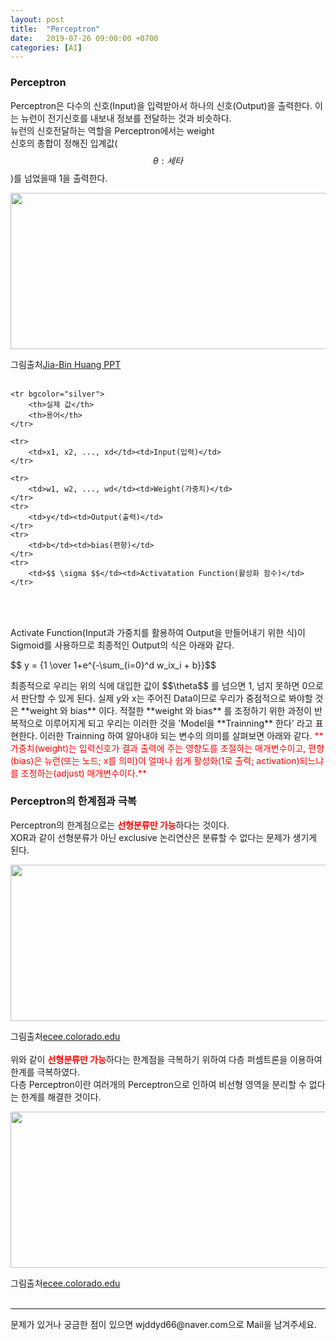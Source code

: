 ```yaml
---
layout: post
title:  "Perceptron"
date:   2019-07-26 09:00:00 +0700
categories: [AI]
---
```


### Perceptron
<script type="text/javascript" src="https://cdn.mathjax.org/mathjax/latest/MathJax.js?config=TeX-AMS_HTML"></script>

Perceptron은 다수의 신호(Input)을 입력받아서 하나의 신호(Output)을 출력한다. 이는 뉴런이 전기신호를 내보내 정보를 전달하는 것과 비슷하다.  
뉴런의 신호전달하는 역할을 Perceptron에서는 weight  
신호의 총합이 정해진 입계값(<span>$$\theta: 세타$$ </span>)를 넘었을때 1을 출력한다.  
<div><img src="https://image.slidesharecdn.com/lecture29-convolutionalneuralnetworks-visionspring2015-150504114140-conversion-gate02/95/lecture-29-convolutional-neural-networks-computer-vision-spring2015-9-638.jpg?cb=1430740006" height="250" width="800" /></div>

그림출처<a href="https://www.slideshare.net/jbhuang/lecture-29-convolutional-neural-networks-computer-vision-spring2015">Jia-Bin Huang PPT</a>  
<br>
<link rel = "stylesheet" href ="/static/css/bootstrap.min.css">
<table class="table">

	<tr bgcolor="silver">	
		<th>실제 값</th>
		<th>용어</th>
	</tr>
	
	<tr>
		<td>x1, x2, ..., xd</td><td>Input(입력)</td>
	</tr>
	
	<tr>
		<td>w1, w2, ..., wd</td><td>Weight(가중치)</td>
	</tr>
	<tr>
		<td>y</td><td>Output(출력)</td>
	</tr>
	<tr>
		<td>b</td><td>bias(편향)</td>
	</tr>
	<tr>
		<td>$$ \sigma $$</td><td>Activatation Function(활성화 함수)</td>
	</tr>
</table>
<br>

Activate Function(Input과 가중치를 활용하여 Output을 만들어내기 위한 식)이 Sigmoid를 사용하므로 최종적인 Output의 식은 아래와 같다.  

<p> $$ y = {1 \over 1+e^{-\sum_{i=0}^d w_ix_i + b}}$$ </p>
최종적으로 우리는 위의 식에 대입한 값이 <span>$$\theta$$ </span>를 넘으면 1, 넘지 못하면 0으로서 판단할 수 있게 된다.  
실제 y와 x는 주어진 Data이므로 우리가 중점적으로 봐야할 것은 **weight 와 bias** 이다.  
적절한 **weight 와 bias** 를 조정하기 위한 과정이 반복적으로 이루어지게 되고 우리는 이러한 것을 'Model을 **Trainning** 한다' 라고 표현한다.  
이러한 Trainning 하여 알아내야 되는 변수의 의미를 살펴보면 아래와 같다.  
<span style ="color: red">**가중치(weight)는 입력신호가 결과 출력에 주는 영향도를 조절하는 매개변수이고, 편향(bias)은 뉴런(또는 노드; x를 의미)이 얼마나 쉽게 활성화(1로 출력; activation)되느냐를 조정하는(adjust) 매개변수이다.**</span>  

### Perceptron의 한계점과 극복
Perceptron의 한계점으로는 <span style ="color: red">**선형분류만 가능**</span>하다는 것이다.  
XOR과 같이 선형분류가 아닌 exclusive 논리연산은 분류할 수 없다는 문제가 생기게 된다.  
<div><img src="http://ecee.colorado.edu/~ecen4831/lectures/xor2.gif" height="250" width="800" /></div>

그림출처<a href="http://ecee.colorado.edu/~ecen4831/lectures/NNet3.html">ecee.colorado.edu</a>  
<br>
위와 같이 <span style ="color: red">**선형분류만 가능**</span>하다는 한계점을 극복하기 위하여 다층 퍼셈트론을 이용하여 한계를 극복하였다.  
다층 Perceptron이란 여러개의 Perceptron으로 인하여 비선형 영역을 분리할 수 없다는 한계를 해결한 것이다.  
<div><img src="https://upload.wikimedia.org/wikipedia/commons/b/b2/Perceptron_XOR.jpg" height="250" width="800" /></div>

그림출처<a href="https://upload.wikimedia.org/wikipedia/commons/b/b2/Perceptron_XOR.jpg">ecee.colorado.edu</a>  
<br>
<hr>
문제가 있거나 궁금한 점이 있으면 wjddyd66@naver.com으로  Mail을 남겨주세요.